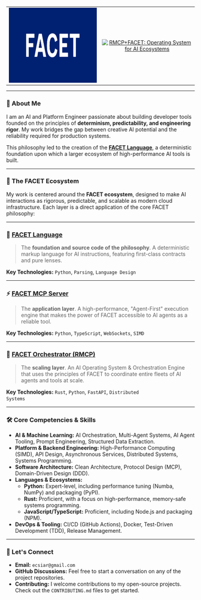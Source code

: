 <table width="100%">
  <tr>
    <td align="center" valign="middle">
      <a href="https://github.com/rokoss21/FACET">
        <img src="https://github.com/rokoss21/FACET/blob/main/assets/banner.png?raw=true" alt="FACET Logo" height="200">
      </a>
    </td>
    <td align="center" valign="middle">
      <a href="https://github.com/rokoss21/rmcp-protocol">
        <img src="https://github.com/rokoss21/rmcp-protocol/blob/main/assets/logo.png?raw=true" alt="RMCP+FACET: Operating System for AI Ecosystems" height="200">
      </a>
    </td>
  </tr>
</table>


---

### 👋 About Me

I am an AI and Platform Engineer passionate about building developer tools founded on the principles of **determinism, predictability, and engineering rigor**. My work bridges the gap between creative AI potential and the reliability required for production systems.

This philosophy led to the creation of the **[FACET Language](https://github.com/rokoss21/FACET)**, a deterministic foundation upon which a larger ecosystem of high-performance AI tools is built.

---

### 🚀 The FACET Ecosystem

My work is centered around the **FACET ecosystem**, designed to make AI interactions as rigorous, predictable, and scalable as modern cloud infrastructure. Each layer is a direct application of the core FACET philosophy:

---

### 👑 **[FACET Language](https://github.com/rokoss21/FACET)**
> The **foundation and source code of the philosophy**. A deterministic markup language for AI instructions, featuring first-class contracts and pure lenses.

**Key Technologies:** <code>Python</code>, <code>Parsing</code>, <code>Language Design</code>

---

### ⚡ **[FACET MCP Server](https://github.com/rokoss21/FACET_mcp)**
> The **application layer**. A high-performance, "Agent-First" execution engine that makes the power of FACET accessible to AI agents as a reliable tool.

**Key Technologies:** <code>Python</code>, <code>TypeScript</code>, <code>WebSockets</code>, <code>SIMD</code>

---

### 🧠 **[FACET Orchestrator (RMCP)](https://github.com/rokoss21/rmcp-protocol)**
> The **scaling layer**. An AI Operating System & Orchestration Engine that uses the principles of FACET to coordinate entire fleets of AI agents and tools at scale.

**Key Technologies:** <code>Rust</code>, <code>Python</code>, <code>FastAPI</code>, <code>Distributed Systems</code>

---

### 🛠️ Core Competencies & Skills

-   **AI & Machine Learning:** AI Orchestration, Multi-Agent Systems, AI Agent Tooling, Prompt Engineering, Structured Data Extraction.
-   **Platform & Backend Engineering:** High-Performance Computing (SIMD), API Design, Asynchronous Services, Distributed Systems, Systems Programming.
-   **Software Architecture:** Clean Architecture, Protocol Design (MCP), Domain-Driven Design (DDD).
-   **Languages & Ecosystems:**
    -   **Python:** Expert-level, including performance tuning (Numba, NumPy) and packaging (PyPI).
    -   **Rust:** Proficient, with a focus on high-performance, memory-safe systems programming.
    -   **JavaScript/TypeScript:** Proficient, including Node.js and packaging (NPM).
-   **DevOps & Tooling:** CI/CD (GitHub Actions), Docker, Test-Driven Development (TDD), Release Management.

---

### 💬 Let's Connect

-   **Email:** `ecsiar@gmail.com`
-   **GitHub Discussions:** Feel free to start a conversation on any of the project repositories.
-   **Contributing:** I welcome contributions to my open-source projects. Check out the `CONTRIBUTING.md` files to get started.
